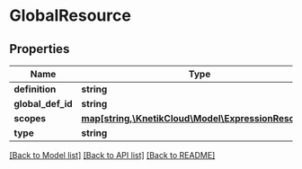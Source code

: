 # GlobalResource

## Properties
Name | Type | Description | Notes
------------ | ------------- | ------------- | -------------
**definition** | **string** |  | [optional] 
**global_def_id** | **string** |  | [optional] 
**scopes** | [**map[string,\KnetikCloud\Model\ExpressionResource]**](ExpressionResource.md) |  | [optional] 
**type** | **string** |  | [optional] 

[[Back to Model list]](../README.md#documentation-for-models) [[Back to API list]](../README.md#documentation-for-api-endpoints) [[Back to README]](../README.md)


